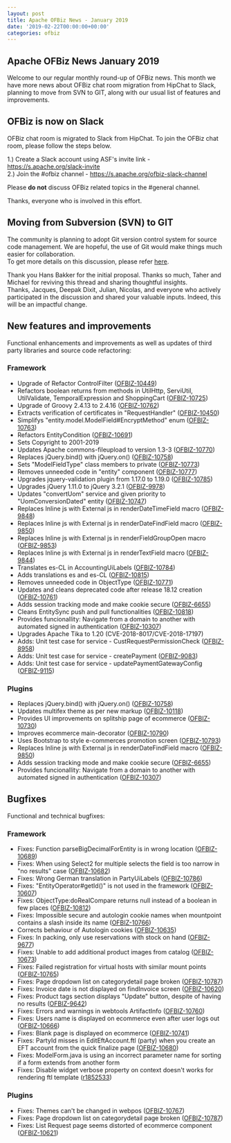 ```yaml
---
layout: post
title: Apache OFBiz News - January 2019
date: '2019-02-22T00:00:00+00:00'
categories: ofbiz
---
```

<h2>Apache OFBiz News January 2019</h2> 
  <p>Welcome to our regular monthly round-up of OFBiz news. This month we have more news about OFBiz chat room migration from HipChat to Slack, planning to move from SVN to GIT, along with&nbsp;our usual list of features and improvements. <br /></p> 
  <h2>OFBiz is now on Slack</h2> 
  <p>OFBiz chat room is migrated to Slack from HipChat. To join the OFBiz chat room, please follow the steps below.</p> 
  <p>1.) Create a Slack account using ASF's invite link - <a href="https://s.apache.org/slack-invite">https://s.apache.org/slack-invite</a><br />2.) Join the #ofbiz channel - <a href="https://s.apache.org/ofbiz-slack-channel">https://s.apache.org/ofbiz-slack-channel</a></p> 
  <p>Please <strong>do not</strong> discuss OFBiz related topics in the #general channel.</p> 
  <p>Thanks, everyone who is involved in this effort.</p> 
  <h2>Moving from <span>Subversion (SVN)</span> to GIT</h2> 
  <p>The community is planning to adopt Git version control system for source code management. We are hopeful, the use of Git would make things much easier for collaboration.<br />To get more details on this discussion, please refer <a href="https://s.apache.org/svntogit">here</a>.<br /></p> 
  <p>Thank&nbsp;you Hans Bakker for the initial proposal. Thanks so much, Taher and Michael for reviving this thread and sharing thoughtful insights.<br />Thanks, Jacques, Deepak Dixit, Julian, Nicolas, and everyone who actively participated in the discussion and shared your valuable inputs. Indeed, this will be an impactful change. <br /></p> 
  <h2>New features and improvements</h2>Functional enhancements and improvements as well as updates of <g class="gr_ gr_127 gr-alert gr_spell gr_inline_cards gr_run_anim ContextualSpelling ins-del multiReplace" id="127" data-gr-id="127">third party</g> libraries and source code refactoring:
  <h3>Framework</h3> 
  <ul> 
    <li>Upgrade of Refactor ControlFilter (<a href="https://issues.apache.org/jira/browse/OFBIZ-10449">OFBIZ-10449</a>)</li> 
    <li>Refactors boolean returns from methods in UtilHttp, ServiUtil, UtilValidate, TemporalExpression and ShoppingCart (<a href="https://issues.apache.org/jira/browse/OFBIZ-10725">OFBIZ-10725</a>)</li> 
    <li>Upgrade of Groovy 2.4.13 to 2.4.16 (<a href="https://issues.apache.org/jira/browse/OFBIZ-10762">OFBIZ-10762</a>)</li> 
    <li>Extracts verification of certificates in &quot;RequestHandler&quot; (<a href="https://issues.apache.org/jira/browse/OFBIZ-10450">OFBIZ-10450</a>)</li> 
    <li><g class="gr_ gr_106 gr-alert gr_spell gr_inline_cards gr_run_anim ContextualSpelling ins-del multiReplace" id="106" data-gr-id="106">Simplifys</g> &quot;entity.model.ModelField#EncryptMethod&quot; enum (<a href="https://issues.apache.org/jira/browse/OFBIZ-10763">OFBIZ-10763</a>)</li> 
    <li>Refactors EntityCondition (<a href="https://issues.apache.org/jira/browse/OFBIZ-10691">OFBIZ-10691</a>)</li> 
    <li>Sets Copyright to 2001-2019</li> 
    <li>Updates Apache commons-<g class="gr_ gr_107 gr-alert gr_spell gr_inline_cards gr_run_anim ContextualSpelling ins-del multiReplace" id="107" data-gr-id="107">fileupload</g> to version 1.3-3 (<a href="https://issues.apache.org/jira/browse/OFBIZ-10770">OFBIZ-10770</a>)</li> 
    <li>Replaces jQuery.bind() with jQuery.on() (<a href="https://issues.apache.org/jira/browse/OFBIZ-10758">OFBIZ-10758</a>)</li> 
    <li>Sets &quot;ModelFieldType&quot; class members to private (<a href="https://issues.apache.org/jira/browse/OFBIZ-10773">OFBIZ-10773</a>)</li> 
    <li>Removes unneeded code in &quot;entity&quot; component (<a href="https://issues.apache.org/jira/browse/OFBIZ-10777">OFBIZ-10777</a>)</li> 
    <li>Upgrades jquery-validation plugin from 1.17.0 to 1.19.0 (<a href="https://issues.apache.org/jira/browse/OFBIZ-10785">OFBIZ-10785</a>)</li> 
    <li>Upgrades jQuery 1.11.0 to jQuery 3.2.1 (<a href="https://issues.apache.org/jira/browse/OFBIZ-9978">OFBIZ-9978</a>)</li> 
    <li>Updates &quot;<g class="gr_ gr_108 gr-alert gr_spell gr_inline_cards gr_run_anim ContextualSpelling ins-del multiReplace" id="108" data-gr-id="108">convertUom</g>&quot; service and given priority to &quot;UomConversionDated&quot; entity (<a href="https://issues.apache.org/jira/browse/OFBIZ-10747">OFBIZ-10747</a>)</li> 
    <li>Replaces Inline js with External js in renderDateTimeField macro (<a href="https://issues.apache.org/jira/browse/OFBIZ-9848">OFBIZ-9848</a>)</li> 
    <li>Replaces Inline js with External js in renderDateFindField macro (<a href="https://issues.apache.org/jira/browse/OFBIZ-9850">OFBIZ-9850</a>)</li> 
    <li>Replaces Inline js with External js in renderFieldGroupOpen macro (<a href="https://issues.apache.org/jira/browse/OFBIZ-9853">OFBIZ-9853</a>)</li> 
    <li>Replaces Inline js with External js in renderTextField macro (<a href="https://issues.apache.org/jira/browse/OFBIZ-9844">OFBIZ-9844</a>)</li> 
    <li>Translates es-CL in AccountingUiLabels (<a href="https://issues.apache.org/jira/browse/OFBIZ-10784">OFBIZ-10784</a>)</li> 
    <li>Adds translations es and es-CL (<a href="https://issues.apache.org/jira/browse/OFBIZ-10815">OFBIZ-10815</a>)</li> 
    <li>Removes unneeded code in ObjectType (<a href="https://issues.apache.org/jira/browse/OFBIZ-10771">OFBIZ-10771</a>)</li> 
    <li>Updates and cleans deprecated code after release 18.12 creation (<a href="https://issues.apache.org/jira/browse/OFBIZ-10761">OFBIZ-10761</a>)</li> 
    <li>Adds session tracking mode and make cookie secure (<a href="https://issues.apache.org/jira/browse/OFBIZ-6655">OFBIZ-6655</a>)</li> 
    <li>Cleans EntitySync push and pull functionalities (<a href="https://issues.apache.org/jira/browse/OFBIZ-10818">OFBIZ-10818</a>)</li> 
    <li>Provides <g class="gr_ gr_109 gr-alert gr_spell gr_inline_cards gr_run_anim ContextualSpelling ins-del multiReplace" id="109" data-gr-id="109">funcionallity</g>: Navigate from a domain to another with automated signed in authentication (<a href="https://issues.apache.org/jira/browse/OFBIZ-10307">OFBIZ-10307</a>)</li> 
    <li>Upgrades Apache Tika to 1.20 (CVE-2018-8017/CVE-2018-17197)</li> 
    <li>Adds: Unit test case for service - CustRequestPermissionCheck (<a href="https://issues.apache.org/jira/browse/OFBIZ-8958">OFBIZ-8958</a>)</li> 
    <li>Adds: Unit test case for service - <g class="gr_ gr_110 gr-alert gr_spell gr_inline_cards gr_run_anim ContextualSpelling ins-del multiReplace" id="110" data-gr-id="110">createPayment</g> (<a href="https://issues.apache.org/jira/browse/OFBIZ-9083">OFBIZ-9083</a>)</li> 
    <li>Adds: Unit test case for service - updatePaymentGatewayConfig (<a href="https://issues.apache.org/jira/browse/OFBIZ-9115">OFBIZ-9115</a>)</li> 
  </ul> 
  <h3>Plugins</h3> 
  <ul> 
    <li>Replaces jQuery.bind() with jQuery.on() (<a href="https://issues.apache.org/jira/browse/OFBIZ-10758">OFBIZ-10758</a>)</li> 
    <li>Updates <g class="gr_ gr_111 gr-alert gr_spell gr_inline_cards gr_run_anim ContextualSpelling ins-del multiReplace" id="111" data-gr-id="111">multifex</g> theme as per new markup (<a href="https://issues.apache.org/jira/browse/OFBIZ-10118">OFBIZ-10118</a>)</li> 
    <li>Provides UI improvements on <g class="gr_ gr_112 gr-alert gr_spell gr_inline_cards gr_run_anim ContextualSpelling ins-del multiReplace" id="112" data-gr-id="112">splitship</g> page of <g class="gr_ gr_113 gr-alert gr_spell gr_inline_cards gr_run_anim ContextualSpelling ins-del multiReplace" id="113" data-gr-id="113">ecommerce</g> (<a href="https://issues.apache.org/jira/browse/OFBIZ-10730">OFBIZ-10730</a>)</li> 
    <li>Improves <g class="gr_ gr_114 gr-alert gr_spell gr_inline_cards gr_run_anim ContextualSpelling ins-del multiReplace" id="114" data-gr-id="114">ecommerce</g> main-decorator (<a href="https://issues.apache.org/jira/browse/OFBIZ-10790">OFBIZ-10790</a>)</li> 
    <li>Uses Bootstrap to style <g class="gr_ gr_105 gr-alert gr_spell gr_inline_cards gr_run_anim ContextualSpelling ins-del" id="105" data-gr-id="105">e-commerces</g> promotion screen (<a href="https://issues.apache.org/jira/browse/OFBIZ-10793">OFBIZ-10793</a>)</li> 
    <li>Replaces Inline js with External js in renderDateFindField macro (<a href="https://issues.apache.org/jira/browse/OFBIZ-9850">OFBIZ-9850</a>)</li> 
    <li>Adds session tracking mode and make cookie secure (<a href="https://issues.apache.org/jira/browse/OFBIZ-6655">OFBIZ-6655</a>)</li> 
    <li>Provides <g class="gr_ gr_115 gr-alert gr_spell gr_inline_cards gr_run_anim ContextualSpelling ins-del multiReplace" id="115" data-gr-id="115">funcionallity</g>: Navigate from a domain to another with automated signed in authentication (<a href="https://issues.apache.org/jira/browse/OFBIZ-10307">OFBIZ-10307</a>)</li> 
  </ul> 
  <h2>Bugfixes</h2>Functional and technical bugfixes:
  <h3>Framework</h3> 
  <ul> 
    <li>Fixes: Function parseBigDecimalForEntity is in wrong location (<a href="https://issues.apache.org/jira/browse/OFBIZ-10689">OFBIZ-10689</a>)</li> 
    <li>Fixes: When using Select2 for multiple selects the field is too narrow in &quot;no results&quot; case (<a href="https://issues.apache.org/jira/browse/OFBIZ-10682">OFBIZ-10682</a>)</li> 
    <li>Fixes: Wrong German translation in <g class="gr_ gr_116 gr-alert gr_spell gr_inline_cards gr_run_anim ContextualSpelling ins-del multiReplace" id="116" data-gr-id="116">PartyUiLabels</g> (<a href="https://issues.apache.org/jira/browse/OFBIZ-10786">OFBIZ-10786</a>)</li> 
    <li>Fixes: &quot;EntityOperator#getId()&quot; is not used in the framework (<a href="https://issues.apache.org/jira/browse/OFBIZ-10607">OFBIZ-10607</a>)</li> 
    <li>Fixes: ObjectType:doRealCompare returns null instead of a boolean in few places (<a href="https://issues.apache.org/jira/browse/OFBIZ-10812">OFBIZ-10812</a>)</li> 
    <li>Fixes: Impossible secure and autologin cookie names when <g class="gr_ gr_117 gr-alert gr_spell gr_inline_cards gr_run_anim ContextualSpelling ins-del multiReplace" id="117" data-gr-id="117">mountpoint</g> contains a slash inside its name (<a href="https://issues.apache.org/jira/browse/OFBIZ-10766">OFBIZ-10766</a>)</li> 
    <li>Corrects behaviour of Autologin cookies (<a href="https://issues.apache.org/jira/browse/OFBIZ-10635">OFBIZ-10635</a>)</li> 
    <li>Fixes: In packing, only use reservations with stock on hand (<a href="https://issues.apache.org/jira/browse/OFBIZ-9677">OFBIZ-9677</a>)</li> 
    <li>Fixes: Unable to add additional product images from catalog (<a href="https://issues.apache.org/jira/browse/OFBIZ-10673">OFBIZ-10673</a>)</li> 
    <li>Fixes: Failed registration for virtual hosts with similar mount points (<a href="https://issues.apache.org/jira/browse/OFBIZ-10765">OFBIZ-10765</a>)</li> 
    <li>Fixes: Page dropdown list on <g class="gr_ gr_118 gr-alert gr_spell gr_inline_cards gr_run_anim ContextualSpelling ins-del multiReplace" id="118" data-gr-id="118">categorydetail</g> page broken (<a href="https://issues.apache.org/jira/browse/OFBIZ-10787">OFBIZ-10787</a>)</li> 
    <li>Fixes: Invoice date is not displayed on findInvoice screen (<a href="https://issues.apache.org/jira/browse/OFBIZ-10620">OFBIZ-10620</a>)</li> 
    <li>Fixes: Product tags section displays &quot;Update&quot; button, despite of having no results (<a href="https://issues.apache.org/jira/browse/OFBIZ-9642">OFBIZ-9642</a>)</li> 
    <li>Fixes: Errors and warnings in <g class="gr_ gr_119 gr-alert gr_spell gr_inline_cards gr_run_anim ContextualSpelling ins-del multiReplace" id="119" data-gr-id="119">webtools</g> ArtifactInfo (<a href="https://issues.apache.org/jira/browse/OFBIZ-10760">OFBIZ-10760</a>)</li> 
    <li>Fixes: Users name is displayed on <g class="gr_ gr_120 gr-alert gr_spell gr_inline_cards gr_run_anim ContextualSpelling ins-del multiReplace" id="120" data-gr-id="120">ecommerce</g> even after user logs out (<a href="https://issues.apache.org/jira/browse/OFBIZ-10666">OFBIZ-10666</a>)</li> 
    <li>Fixes: Blank page is displayed on <g class="gr_ gr_121 gr-alert gr_spell gr_inline_cards gr_run_anim ContextualSpelling ins-del multiReplace" id="121" data-gr-id="121">ecommerce</g> (<a href="https://issues.apache.org/jira/browse/OFBIZ-10741">OFBIZ-10741</a>)</li> 
    <li>Fixes: PartyId misses in <g class="gr_ gr_122 gr-alert gr_spell gr_inline_cards gr_run_anim ContextualSpelling ins-del multiReplace" id="122" data-gr-id="122">EditEftAccount</g>.<g class="gr_ gr_123 gr-alert gr_spell gr_inline_cards gr_run_anim ContextualSpelling ins-del multiReplace" id="123" data-gr-id="123">ftl</g> (party) when you create an EFT account from the quick finalize page (<a href="https://issues.apache.org/jira/browse/OFBIZ-10680">OFBIZ-10680</a>)</li> 
    <li>Fixes: ModelForm.java is using an incorrect parameter name for sorting if a form extends from another form</li> 
    <li>Fixes: Disable widget verbose property on context doesn't works for rendering <g class="gr_ gr_128 gr-alert gr_spell gr_inline_cards gr_run_anim ContextualSpelling" id="128" data-gr-id="128">ftl</g> template (<a href="http://mail-archives.apache.org/mod_mbox/ofbiz-commits/201901.mbox/%3C20190130162025.629843A0100@svn01-us-west.apache.org%3E">r1852533</a>)</li> 
  </ul> 
  <h3>Plugins</h3> 
  <ul> 
    <li>Fixes: Themes can't be changed in <g class="gr_ gr_124 gr-alert gr_spell gr_inline_cards gr_run_anim ContextualSpelling ins-del multiReplace" id="124" data-gr-id="124">webpos</g> (<a href="https://issues.apache.org/jira/browse/OFBIZ-10767">OFBIZ-10767</a>)</li> 
    <li>Fixes: Page dropdown list on <g class="gr_ gr_125 gr-alert gr_spell gr_inline_cards gr_run_anim ContextualSpelling ins-del multiReplace" id="125" data-gr-id="125">categorydetail</g> page broken (<a href="https://issues.apache.org/jira/browse/OFBIZ-10787">OFBIZ-10787</a>)</li> 
    <li>Fixes: List Request page seems distorted of <g class="gr_ gr_126 gr-alert gr_spell gr_inline_cards gr_run_anim ContextualSpelling ins-del multiReplace" id="126" data-gr-id="126">ecommerce</g> component (<a href="https://issues.apache.org/jira/browse/OFBIZ-10621">OFBIZ-10621</a>)</li> 
  </ul>
